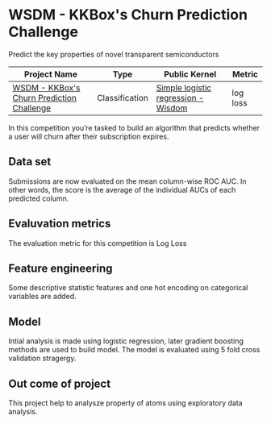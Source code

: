 # WSDM - KKBox's Churn Prediction Challenge
Predict the key properties of novel transparent semiconductors

| Project Name | Type  | Public Kernel | Metric |
| ------ | ------ | ------ | ------ | 
|[WSDM - KKBox's Churn Prediction Challenge](https://www.kaggle.com/c/kkbox-churn-prediction-challenge)| Classification |[Simple logistic regression - Wisdom](https://www.kaggle.com/sudhirnl7/simple-logistic-regression-wisdom)| log loss |

In this competition you’re tasked to build an algorithm that predicts whether a user will churn after their subscription expires.

## Data set
Submissions are now evaluated on the mean column-wise ROC AUC. In other words, the score is the average of the individual AUCs of each predicted column.

## Evaluvation metrics
The evaluation metric for this competition is Log Loss

## Feature engineering
Some descriptive statistic features and one hot encoding on categorical variables are added.

## Model
Intial analysis is made using logistic regression, later gradient boosting methods are used to build model. The model is evaluated using 5 fold cross validation stragergy.

## Out come of project
This project help to analysze property of atoms using exploratory data analysis.
